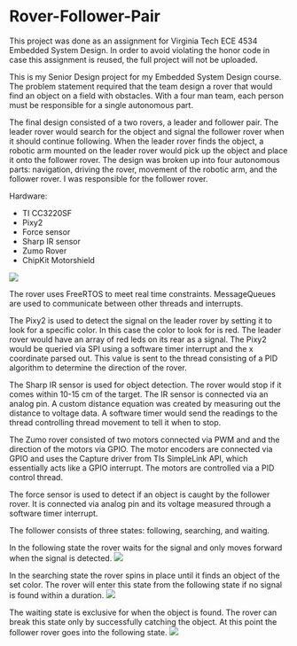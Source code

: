 # Rover-Follower-Pair

This project was done as an assignment for Virginia Tech ECE 4534 Embedded System Design. In order to avoid violating the honor code in case this assignment is reused, the full project will not be uploaded.

This is my Senior Design project for my Embedded System Design course. The problem statement required that the team design a rover that would find an object on a field with obstacles. With a four man team, each person must be responsible for a single autonomous part.

The final design consisted of a two rovers, a leader and follower pair. The leader rover would search for the object and signal the follower rover when it should continue following. When the leader rover finds the object, a robotic arm mounted on the leader rover would pick up the object and place it onto the follower rover. The design was broken up into four autonomous parts: navigation, driving the rover, movement of the robotic arm, and the follower rover. I was responsible for the follower rover.

Hardware:
- TI CC3220SF
- Pixy2
- Force sensor
- Sharp IR sensor
- Zumo Rover
- ChipKit Motorshield

![](https://github.com/hanipman/Rover-Follower-Pair/blob/master/images/still.png)

The rover uses FreeRTOS to meet real time constraints. MessageQueues are used to communicate between other threads and interrupts.

The Pixy2 is used to detect the signal on the leader rover by setting it to look for a specific color. In this case the color to look for is red. The leader rover would have an array of red leds on its rear as a signal. The Pixy2 would be queried via SPI using a software timer interrupt and the x coordinate parsed out. This value is sent to the thread consisting of a PID algorithm to determine the direction of the rover.

The Sharp IR sensor is used for object detection. The rover would stop if it comes within 10-15 cm of the target. The IR sensor is connected via an analog pin. A custom distance equation was created by measuring out the distance to voltage data. A software timer would send the readings to the thread controlling thread movement to tell it when to stop.

The Zumo rover consisted of two motors connected via PWM and and the direction of the motors via GPIO. The motor encoders are connected via GPIO and uses the Capture driver from TIs SimpleLink API, which essentially acts like a GPIO interrupt. The motors are controlled via a PID control thread.

The force sensor is used to detect if an object is caught by the follower rover. It is connected via analog pin and its voltage measured through a software timer interrupt.

The follower consists of three states: following, searching, and waiting.

In the following state the rover waits for the signal and only moves forward when the signal is detected.
![](https://github.com/hanipman/Rover-Follower-Pair/blob/master/images/following_resize.gif)

In the searching state the rover spins in place until it finds an object of the set color. The rover will enter this state from the following state if no signal is found within a duration.
![](https://github.com/hanipman/Rover-Follower-Pair/blob/master/images/following_resize.gif)

The waiting state is exclusive for when the object is found. The rover can break this state only by successfully catching the object. At this point the follower rover goes into the following state.
![](https://github.com/hanipman/Rover-Follower-Pair/blob/master/images/following_resize.gif)
